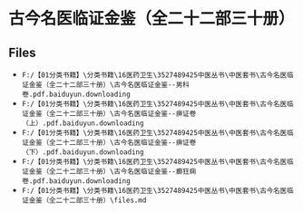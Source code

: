 # 古今名医临证金鉴（全二十二部三十册）

## Files

- `F:/【01分类书籍】\分类书籍\16医药卫生\3527489425中医丛书\中医套书\古今名医临证金鉴（全二十二部三十册）\古今名医临证金鉴--男科卷.pdf.baiduyun.downloading`
- `F:/【01分类书籍】\分类书籍\16医药卫生\3527489425中医丛书\中医套书\古今名医临证金鉴（全二十二部三十册）\古今名医临证金鉴--痹证卷（上）.pdf.baiduyun.downloading`
- `F:/【01分类书籍】\分类书籍\16医药卫生\3527489425中医丛书\中医套书\古今名医临证金鉴（全二十二部三十册）\古今名医临证金鉴--痹证卷（下）.pdf.baiduyun.downloading`
- `F:/【01分类书籍】\分类书籍\16医药卫生\3527489425中医丛书\中医套书\古今名医临证金鉴（全二十二部三十册）\古今名医临证金鉴--癫狂痫卷.pdf.baiduyun.downloading`
- `F:/【01分类书籍】\分类书籍\16医药卫生\3527489425中医丛书\中医套书\古今名医临证金鉴（全二十二部三十册）\files.md`
